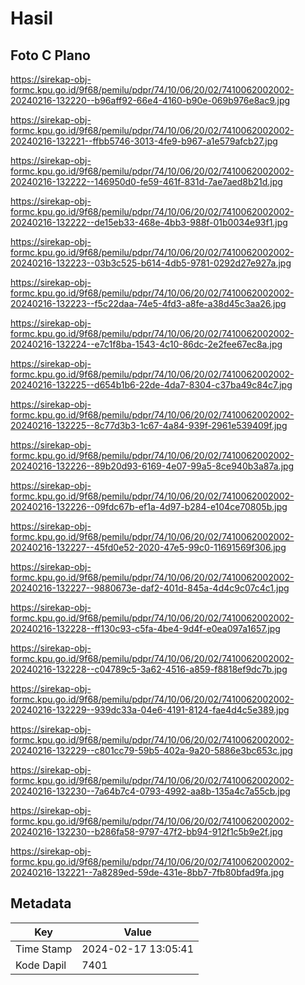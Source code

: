 # Hasil

## Foto C Plano

https://sirekap-obj-formc.kpu.go.id/9f68/pemilu/pdpr/74/10/06/20/02/7410062002002-20240216-132220--b96aff92-66e4-4160-b90e-069b976e8ac9.jpg

https://sirekap-obj-formc.kpu.go.id/9f68/pemilu/pdpr/74/10/06/20/02/7410062002002-20240216-132221--ffbb5746-3013-4fe9-b967-a1e579afcb27.jpg

https://sirekap-obj-formc.kpu.go.id/9f68/pemilu/pdpr/74/10/06/20/02/7410062002002-20240216-132222--146950d0-fe59-461f-831d-7ae7aed8b21d.jpg

https://sirekap-obj-formc.kpu.go.id/9f68/pemilu/pdpr/74/10/06/20/02/7410062002002-20240216-132222--de15eb33-468e-4bb3-988f-01b0034e93f1.jpg

https://sirekap-obj-formc.kpu.go.id/9f68/pemilu/pdpr/74/10/06/20/02/7410062002002-20240216-132223--03b3c525-b614-4db5-9781-0292d27e927a.jpg

https://sirekap-obj-formc.kpu.go.id/9f68/pemilu/pdpr/74/10/06/20/02/7410062002002-20240216-132223--f5c22daa-74e5-4fd3-a8fe-a38d45c3aa26.jpg

https://sirekap-obj-formc.kpu.go.id/9f68/pemilu/pdpr/74/10/06/20/02/7410062002002-20240216-132224--e7c1f8ba-1543-4c10-86dc-2e2fee67ec8a.jpg

https://sirekap-obj-formc.kpu.go.id/9f68/pemilu/pdpr/74/10/06/20/02/7410062002002-20240216-132225--d654b1b6-22de-4da7-8304-c37ba49c84c7.jpg

https://sirekap-obj-formc.kpu.go.id/9f68/pemilu/pdpr/74/10/06/20/02/7410062002002-20240216-132225--8c77d3b3-1c67-4a84-939f-2961e539409f.jpg

https://sirekap-obj-formc.kpu.go.id/9f68/pemilu/pdpr/74/10/06/20/02/7410062002002-20240216-132226--89b20d93-6169-4e07-99a5-8ce940b3a87a.jpg

https://sirekap-obj-formc.kpu.go.id/9f68/pemilu/pdpr/74/10/06/20/02/7410062002002-20240216-132226--09fdc67b-ef1a-4d97-b284-e104ce70805b.jpg

https://sirekap-obj-formc.kpu.go.id/9f68/pemilu/pdpr/74/10/06/20/02/7410062002002-20240216-132227--45fd0e52-2020-47e5-99c0-11691569f306.jpg

https://sirekap-obj-formc.kpu.go.id/9f68/pemilu/pdpr/74/10/06/20/02/7410062002002-20240216-132227--9880673e-daf2-401d-845a-4d4c9c07c4c1.jpg

https://sirekap-obj-formc.kpu.go.id/9f68/pemilu/pdpr/74/10/06/20/02/7410062002002-20240216-132228--ff130c93-c5fa-4be4-9d4f-e0ea097a1657.jpg

https://sirekap-obj-formc.kpu.go.id/9f68/pemilu/pdpr/74/10/06/20/02/7410062002002-20240216-132228--c04789c5-3a62-4516-a859-f8818ef9dc7b.jpg

https://sirekap-obj-formc.kpu.go.id/9f68/pemilu/pdpr/74/10/06/20/02/7410062002002-20240216-132229--939dc33a-04e6-4191-8124-fae4d4c5e389.jpg

https://sirekap-obj-formc.kpu.go.id/9f68/pemilu/pdpr/74/10/06/20/02/7410062002002-20240216-132229--c801cc79-59b5-402a-9a20-5886e3bc653c.jpg

https://sirekap-obj-formc.kpu.go.id/9f68/pemilu/pdpr/74/10/06/20/02/7410062002002-20240216-132230--7a64b7c4-0793-4992-aa8b-135a4c7a55cb.jpg

https://sirekap-obj-formc.kpu.go.id/9f68/pemilu/pdpr/74/10/06/20/02/7410062002002-20240216-132230--b286fa58-9797-47f2-bb94-912f1c5b9e2f.jpg

https://sirekap-obj-formc.kpu.go.id/9f68/pemilu/pdpr/74/10/06/20/02/7410062002002-20240216-132221--7a8289ed-59de-431e-8bb7-7fb80bfad9fa.jpg


## Metadata

| Key        | Value               |
| ---------- | ------------------- |
| Time Stamp | 2024-02-17 13:05:41 |
| Kode Dapil | 7401                |



